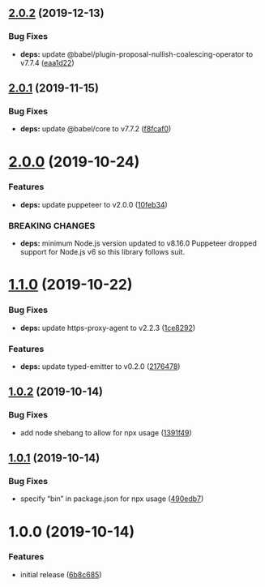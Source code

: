 ## [2.0.2](https://github.com/davecardwell/publix-coupon-clipper/compare/v2.0.1...v2.0.2) (2019-12-13)


### Bug Fixes

* **deps:** update @babel/plugin-proposal-nullish-coalescing-operator to v7.7.4 ([eaa1d22](https://github.com/davecardwell/publix-coupon-clipper/commit/eaa1d220fd65ab4b571b4baeb94a0643a7b1bf2b))

## [2.0.1](https://github.com/davecardwell/publix-coupon-clipper/compare/v2.0.0...v2.0.1) (2019-11-15)


### Bug Fixes

* **deps:** update @babel/core to v7.7.2 ([f8fcaf0](https://github.com/davecardwell/publix-coupon-clipper/commit/f8fcaf0e58a8464e87f86c851b4a31ac7fe0f999))

# [2.0.0](https://github.com/davecardwell/publix-coupon-clipper/compare/v1.1.0...v2.0.0) (2019-10-24)


### Features

* **deps:** update puppeteer to v2.0.0 ([10feb34](https://github.com/davecardwell/publix-coupon-clipper/commit/10feb34bedc2bbf0fcc087d2727457005e1c6686))


### BREAKING CHANGES

* **deps:** minimum Node.js version updated to v8.16.0
Puppeteer dropped support for Node.js v6 so this library follows suit.

# [1.1.0](https://github.com/davecardwell/publix-coupon-clipper/compare/v1.0.2...v1.1.0) (2019-10-22)


### Bug Fixes

* **deps:** update https-proxy-agent to v2.2.3 ([1ce8292](https://github.com/davecardwell/publix-coupon-clipper/commit/1ce829249572265743a204da34de9ecb9239133d))


### Features

* **deps:** update typed-emitter to v0.2.0 ([2176478](https://github.com/davecardwell/publix-coupon-clipper/commit/2176478974bd79a5d1cf2c93b2c27c66954c4c48))

## [1.0.2](https://github.com/davecardwell/publix-coupon-clipper/compare/v1.0.1...v1.0.2) (2019-10-14)


### Bug Fixes

* add node shebang to allow for npx usage ([1391f49](https://github.com/davecardwell/publix-coupon-clipper/commit/1391f496fa3d6e2ff47a0a25150fdb2798f5d74a))

## [1.0.1](https://github.com/davecardwell/publix-coupon-clipper/compare/v1.0.0...v1.0.1) (2019-10-14)


### Bug Fixes

* specify “bin” in package.json for npx usage ([490edb7](https://github.com/davecardwell/publix-coupon-clipper/commit/490edb7217fe6b570e170bffc84a8a775af1d3ea))

# 1.0.0 (2019-10-14)


### Features

* initial release ([6b8c685](https://github.com/davecardwell/publix-coupon-clipper/commit/6b8c685439b24519c4815c4c7d3abe86056fa322))
